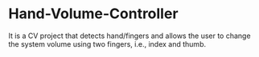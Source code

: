 # Hand-Volume-Controller
It is a CV project that detects hand/fingers and allows the user to change the system volume using two fingers, i.e., index and thumb.
